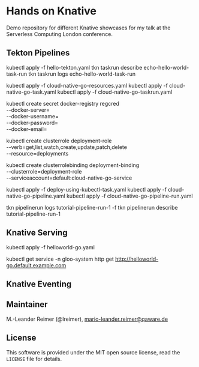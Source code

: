# Hands on Knative

Demo repository for different Knative showcases for my talk at the Serverless
Computing London conference.

## Tekton Pipelines

kubectl apply -f hello-tekton.yaml
tkn taskrun describe echo-hello-world-task-run
tkn taskrun logs echo-hello-world-task-run

kubectl apply -f cloud-native-go-resources.yaml
kubectl apply -f cloud-native-go-task.yaml
kubectl apply -f cloud-native-go-taskrun.yaml

kubectl create secret docker-registry regcred \
                    --docker-server=<your-registry-server> \
                    --docker-username=<your-name> \
                    --docker-password=<your-pword> \
                    --docker-email=<your-email>

kubectl create clusterrole deployment-role \
               --verb=get,list,watch,create,update,patch,delete \
               --resource=deployments

kubectl create clusterrolebinding deployment-binding \
            --clusterrole=deployment-role \
            --serviceaccount=default:cloud-native-go-service

kubectl apply -f deploy-using-kubectl-task.yaml
kubectl apply -f cloud-native-go-pipeline.yaml
kubectl apply -f cloud-native-go-pipeline-run.yaml

tkn pipelinerun logs tutorial-pipeline-run-1 -f
tkn pipelinerun describe tutorial-pipeline-run-1

## Knative Serving

kubectl apply -f helloworld-go.yaml

kubectl get service -n gloo-system
http get http://helloworld-go.default.example.com

## Knative Eventing


## Maintainer

M.-Leander Reimer (@lreimer), <mario-leander.reimer@qaware.de>

## License

This software is provided under the MIT open source license, read the `LICENSE`
file for details.

